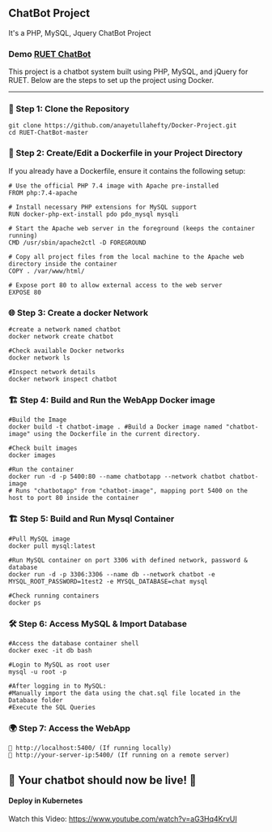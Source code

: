 ## ChatBot Project
It's a PHP, MySQL, Jquery ChatBot  Project

### Demo <a href="http://ruetchatbot.epizy.com">RUET ChatBot</a>

This project is a chatbot system built using PHP, MySQL, and jQuery for RUET. Below are the steps to set up the project using Docker.

---
### 🚀 Step 1: Clone the Repository
```
git clone https://github.com/anayetullahefty/Docker-Project.git
cd RUET-ChatBot-master
```
### 🐳 Step 2: Create/Edit a Dockerfile in your Project Directory
If you already have a Dockerfile, ensure it contains the following setup:
```
# Use the official PHP 7.4 image with Apache pre-installed
FROM php:7.4-apache

# Install necessary PHP extensions for MySQL support
RUN docker-php-ext-install pdo pdo_mysql mysqli

# Start the Apache web server in the foreground (keeps the container running)
CMD /usr/sbin/apache2ctl -D FOREGROUND

# Copy all project files from the local machine to the Apache web directory inside the container
COPY . /var/www/html/

# Expose port 80 to allow external access to the web server
EXPOSE 80
```
### 🌐 Step 3:  Create a docker Network
```
#create a network named chatbot
docker network create chatbot

#Check available Docker networks
docker network ls

#Inspect network details  
docker network inspect chatbot 
```
### 🏗️ Step 4:  Build and Run the WebApp Docker image
```
#Build the Image
docker build -t chatbot-image . #Build a Docker image named "chatbot-image" using the Dockerfile in the current directory.

#Check built images 
docker images

#Run the container  
docker run -d -p 5400:80 --name chatbotapp --network chatbot chatbot-image
# Runs "chatbotapp" from "chatbot-image", mapping port 5400 on the host to port 80 inside the container  

```
### 🏗️ Step 5:  Build and Run Mysql Container
```
#Pull MySQL image  
docker pull mysql:latest

#Run MySQL container on port 3306 with defined network, password & database
docker run -d -p 3306:3306 --name db --network chatbot -e MYSQL_ROOT_PASSWORD=1test2 -e MYSQL_DATABASE=chat mysql

#Check running containers 
docker ps
```
### 🛠️ Step 6:  Access MySQL & Import Database
```
#Access the database container shell
docker exec -it db bash

#Login to MySQL as root user
mysql -u root -p

#After logging in to MySQL:
#Manually import the data using the chat.sql file located in the Database folder
#Execute the SQL Queries

```

### 🌍 Step 7: Access the WebApp
```
🔗 http://localhost:5400/ (If running locally)
🔗 http://your-server-ip:5400/ (If running on a remote server)
```
## 🎉 Your chatbot should now be live! 🚀


#### Deploy in Kubernetes
Watch this Video: https://www.youtube.com/watch?v=aG3Hq4KrvUI

